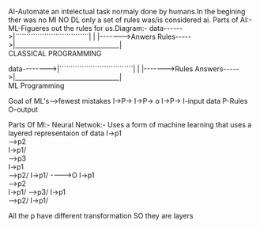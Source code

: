 AI-Automate an intelectual task normaly done by humans.In the begining ther was no Ml NO DL only a set of rules was/is considered ai.
Parts of AI:-
ML-Figueres out the rules for us.Diagram:-
data------>|`````````````````````````````````|
           |                                 |------->Anwers
Rules----->|_________________________________|                                 
                 CLASSICAL PROGRAMMING


data-------->|`````````````````````````````````|
             |                                 |------->Rules
Answers----->|_________________________________|                             
                     ML Programming


Goal of ML's-->fewest mistakes
   I->P->
   I->P->    o
   I->P->
   I-input data P-Rules O-output

Parts Of Ml:-
   Neural Netwok:-
   Uses a form of machine learning that uses a layered representaion of data
   I->p1\
          -->p2\
   I->p1/       
                 -->p3\
   I->p1\
          -->p2/
   I->p1/
                          ---->O
   I->p1\
           -->p2\
   I->p1/
                  -->p3/
   I->p1\
           -->p2/
   I->p1/

   All the p have different transformation
   SO they are layers

   
   
  
